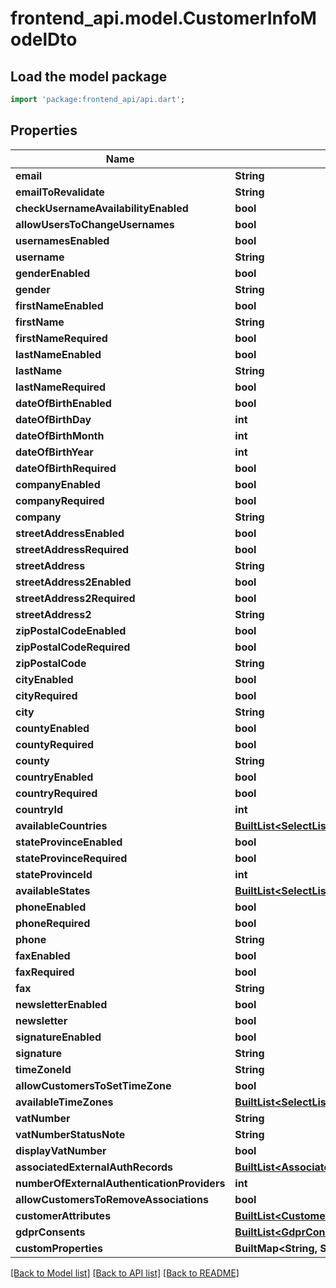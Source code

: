# frontend_api.model.CustomerInfoModelDto

## Load the model package
```dart
import 'package:frontend_api/api.dart';
```

## Properties
Name | Type | Description | Notes
------------ | ------------- | ------------- | -------------
**email** | **String** |  | [optional] 
**emailToRevalidate** | **String** |  | [optional] 
**checkUsernameAvailabilityEnabled** | **bool** |  | [optional] 
**allowUsersToChangeUsernames** | **bool** |  | [optional] 
**usernamesEnabled** | **bool** |  | [optional] 
**username** | **String** |  | [optional] 
**genderEnabled** | **bool** |  | [optional] 
**gender** | **String** |  | [optional] 
**firstNameEnabled** | **bool** |  | [optional] 
**firstName** | **String** |  | [optional] 
**firstNameRequired** | **bool** |  | [optional] 
**lastNameEnabled** | **bool** |  | [optional] 
**lastName** | **String** |  | [optional] 
**lastNameRequired** | **bool** |  | [optional] 
**dateOfBirthEnabled** | **bool** |  | [optional] 
**dateOfBirthDay** | **int** |  | [optional] 
**dateOfBirthMonth** | **int** |  | [optional] 
**dateOfBirthYear** | **int** |  | [optional] 
**dateOfBirthRequired** | **bool** |  | [optional] 
**companyEnabled** | **bool** |  | [optional] 
**companyRequired** | **bool** |  | [optional] 
**company** | **String** |  | [optional] 
**streetAddressEnabled** | **bool** |  | [optional] 
**streetAddressRequired** | **bool** |  | [optional] 
**streetAddress** | **String** |  | [optional] 
**streetAddress2Enabled** | **bool** |  | [optional] 
**streetAddress2Required** | **bool** |  | [optional] 
**streetAddress2** | **String** |  | [optional] 
**zipPostalCodeEnabled** | **bool** |  | [optional] 
**zipPostalCodeRequired** | **bool** |  | [optional] 
**zipPostalCode** | **String** |  | [optional] 
**cityEnabled** | **bool** |  | [optional] 
**cityRequired** | **bool** |  | [optional] 
**city** | **String** |  | [optional] 
**countyEnabled** | **bool** |  | [optional] 
**countyRequired** | **bool** |  | [optional] 
**county** | **String** |  | [optional] 
**countryEnabled** | **bool** |  | [optional] 
**countryRequired** | **bool** |  | [optional] 
**countryId** | **int** |  | [optional] 
**availableCountries** | [**BuiltList&lt;SelectListItemDto&gt;**](SelectListItemDto.md) |  | [optional] 
**stateProvinceEnabled** | **bool** |  | [optional] 
**stateProvinceRequired** | **bool** |  | [optional] 
**stateProvinceId** | **int** |  | [optional] 
**availableStates** | [**BuiltList&lt;SelectListItemDto&gt;**](SelectListItemDto.md) |  | [optional] 
**phoneEnabled** | **bool** |  | [optional] 
**phoneRequired** | **bool** |  | [optional] 
**phone** | **String** |  | [optional] 
**faxEnabled** | **bool** |  | [optional] 
**faxRequired** | **bool** |  | [optional] 
**fax** | **String** |  | [optional] 
**newsletterEnabled** | **bool** |  | [optional] 
**newsletter** | **bool** |  | [optional] 
**signatureEnabled** | **bool** |  | [optional] 
**signature** | **String** |  | [optional] 
**timeZoneId** | **String** |  | [optional] 
**allowCustomersToSetTimeZone** | **bool** |  | [optional] 
**availableTimeZones** | [**BuiltList&lt;SelectListItemDto&gt;**](SelectListItemDto.md) |  | [optional] 
**vatNumber** | **String** |  | [optional] 
**vatNumberStatusNote** | **String** |  | [optional] 
**displayVatNumber** | **bool** |  | [optional] 
**associatedExternalAuthRecords** | [**BuiltList&lt;AssociatedExternalAuthModelDto&gt;**](AssociatedExternalAuthModelDto.md) |  | [optional] 
**numberOfExternalAuthenticationProviders** | **int** |  | [optional] 
**allowCustomersToRemoveAssociations** | **bool** |  | [optional] 
**customerAttributes** | [**BuiltList&lt;CustomerAttributeModelDto&gt;**](CustomerAttributeModelDto.md) |  | [optional] 
**gdprConsents** | [**BuiltList&lt;GdprConsentModelDto&gt;**](GdprConsentModelDto.md) |  | [optional] 
**customProperties** | **BuiltMap&lt;String, String&gt;** |  | [optional] 

[[Back to Model list]](../README.md#documentation-for-models) [[Back to API list]](../README.md#documentation-for-api-endpoints) [[Back to README]](../README.md)


